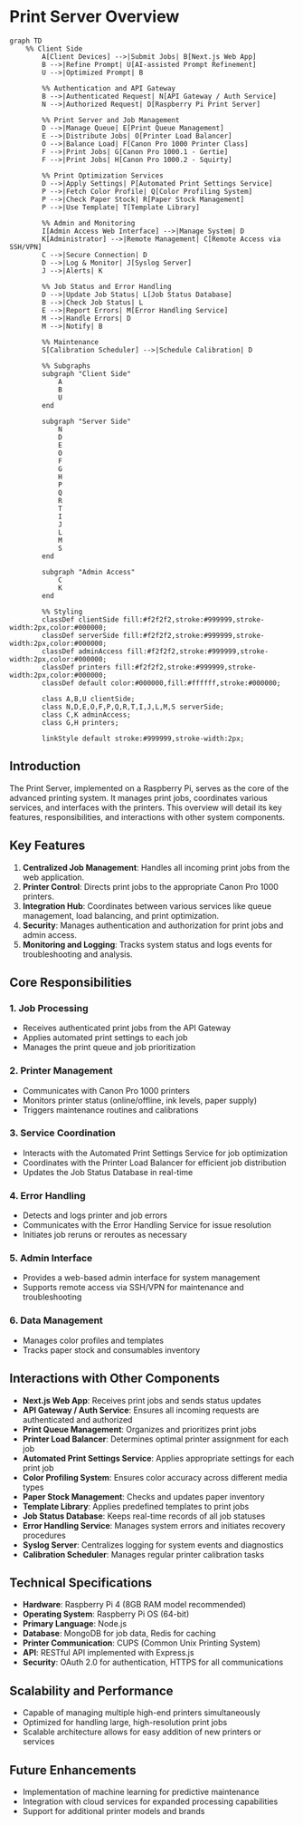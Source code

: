 # Print Server Overview

```mermaid
graph TD
	%% Client Side
		A[Client Devices] -->|Submit Jobs| B[Next.js Web App]
		B -->|Refine Prompt| U[AI-assisted Prompt Refinement]
		U -->|Optimized Prompt| B

		%% Authentication and API Gateway
		B -->|Authenticated Request| N[API Gateway / Auth Service]
		N -->|Authorized Request| D[Raspberry Pi Print Server]

		%% Print Server and Job Management
		D -->|Manage Queue| E[Print Queue Management]
		E -->|Distribute Jobs| O[Printer Load Balancer]
		O -->|Balance Load| F[Canon Pro 1000 Printer Class]
		F -->|Print Jobs| G[Canon Pro 1000.1 - Gertie]
		F -->|Print Jobs| H[Canon Pro 1000.2 - Squirty]

		%% Print Optimization Services
		D -->|Apply Settings| P[Automated Print Settings Service]
		P -->|Fetch Color Profile| Q[Color Profiling System]
		P -->|Check Paper Stock| R[Paper Stock Management]
		P -->|Use Template| T[Template Library]

		%% Admin and Monitoring
		I[Admin Access Web Interface] -->|Manage System| D
		K[Administrator] -->|Remote Management| C[Remote Access via SSH/VPN]
		C -->|Secure Connection| D
		D -->|Log & Monitor| J[Syslog Server]
		J -->|Alerts| K

		%% Job Status and Error Handling
		D -->|Update Job Status| L[Job Status Database]
		B -->|Check Job Status| L
		E -->|Report Errors| M[Error Handling Service]
		M -->|Handle Errors| D
		M -->|Notify| B

		%% Maintenance
		S[Calibration Scheduler] -->|Schedule Calibration| D

		%% Subgraphs
		subgraph "Client Side"
			A
			B
			U
		end

		subgraph "Server Side"
			N
			D
			E
			O
			F
			G
			H
			P
			Q
			R
			T
			I
			J
			L
			M
			S
		end

		subgraph "Admin Access"
			C
			K
		end

		%% Styling
		classDef clientSide fill:#f2f2f2,stroke:#999999,stroke-width:2px,color:#000000;
		classDef serverSide fill:#f2f2f2,stroke:#999999,stroke-width:2px,color:#000000;
		classDef adminAccess fill:#f2f2f2,stroke:#999999,stroke-width:2px,color:#000000;
		classDef printers fill:#f2f2f2,stroke:#999999,stroke-width:2px,color:#000000;
		classDef default color:#000000,fill:#ffffff,stroke:#000000;

		class A,B,U clientSide;
		class N,D,E,O,F,P,Q,R,T,I,J,L,M,S serverSide;
		class C,K adminAccess;
		class G,H printers;

		linkStyle default stroke:#999999,stroke-width:2px;
```


## Introduction

The Print Server, implemented on a Raspberry Pi, serves as the core of the advanced printing system. It manages print jobs, coordinates various services, and interfaces with the printers. This overview will detail its key features, responsibilities, and interactions with other system components.

## Key Features

1. **Centralized Job Management**: Handles all incoming print jobs from the web application.
2. **Printer Control**: Directs print jobs to the appropriate Canon Pro 1000 printers.
3. **Integration Hub**: Coordinates between various services like queue management, load balancing, and print optimization.
4. **Security**: Manages authentication and authorization for print jobs and admin access.
5. **Monitoring and Logging**: Tracks system status and logs events for troubleshooting and analysis.

## Core Responsibilities

### 1. Job Processing
- Receives authenticated print jobs from the API Gateway
- Applies automated print settings to each job
- Manages the print queue and job prioritization

### 2. Printer Management
- Communicates with Canon Pro 1000 printers
- Monitors printer status (online/offline, ink levels, paper supply)
- Triggers maintenance routines and calibrations

### 3. Service Coordination
- Interacts with the Automated Print Settings Service for job optimization
- Coordinates with the Printer Load Balancer for efficient job distribution
- Updates the Job Status Database in real-time

### 4. Error Handling
- Detects and logs printer and job errors
- Communicates with the Error Handling Service for issue resolution
- Initiates job reruns or reroutes as necessary

### 5. Admin Interface
- Provides a web-based admin interface for system management
- Supports remote access via SSH/VPN for maintenance and troubleshooting

### 6. Data Management
- Manages color profiles and templates
- Tracks paper stock and consumables inventory

## Interactions with Other Components

- **Next.js Web App**: Receives print jobs and sends status updates
- **API Gateway / Auth Service**: Ensures all incoming requests are authenticated and authorized
- **Print Queue Management**: Organizes and prioritizes print jobs
- **Printer Load Balancer**: Determines optimal printer assignment for each job
- **Automated Print Settings Service**: Applies appropriate settings for each print job
- **Color Profiling System**: Ensures color accuracy across different media types
- **Paper Stock Management**: Checks and updates paper inventory
- **Template Library**: Applies predefined templates to print jobs
- **Job Status Database**: Keeps real-time records of all job statuses
- **Error Handling Service**: Manages system errors and initiates recovery procedures
- **Syslog Server**: Centralizes logging for system events and diagnostics
- **Calibration Scheduler**: Manages regular printer calibration tasks

## Technical Specifications

- **Hardware**: Raspberry Pi 4 (8GB RAM model recommended)
- **Operating System**: Raspberry Pi OS (64-bit)
- **Primary Language**: Node.js
- **Database**: MongoDB for job data, Redis for caching
- **Printer Communication**: CUPS (Common Unix Printing System)
- **API**: RESTful API implemented with Express.js
- **Security**: OAuth 2.0 for authentication, HTTPS for all communications

## Scalability and Performance

- Capable of managing multiple high-end printers simultaneously
- Optimized for handling large, high-resolution print jobs
- Scalable architecture allows for easy addition of new printers or services

## Future Enhancements

- Implementation of machine learning for predictive maintenance
- Integration with cloud services for expanded processing capabilities
- Support for additional printer models and brands